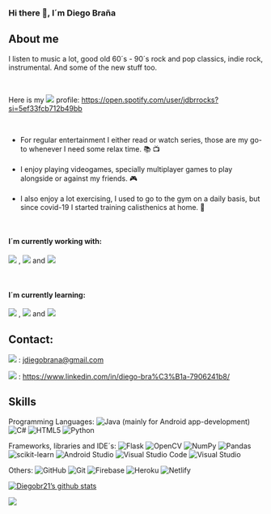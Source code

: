 ### Hi there 👋, I´m Diego Braña

## About me

I listen to music a lot, good old 60´s - 90´s rock and pop classics, indie rock, instrumental.
And some of the new stuff too.

<br>

Here is my <img src="https://img.shields.io/badge/Spotify-1ED760?&style=for-the-badge&logo=spotify&logoColor=white"> profile: https://open.spotify.com/user/jdbrrocks?si=5ef33fcb712b49bb

<br> 
<ul>
<li> For regular entertainment I either read or watch series, those are my go-to whenever I need some relax time. 📚 📺 </li> 

<br> 

<li> I enjoy playing videogames, specially multiplayer games to play alongside or against my friends. 🎮</li> 

<br> 

<li> I also enjoy a lot exercising, I used to go to the gym on a daily basis, but since covid-19 I started training calisthenics at home. 💪 </li> 

</ul>


<br> 



####  I´m currently working with:

<img src="https://img.shields.io/badge/Python-3776AB?style=for-the-badge&logo=python&logoColor=white"> , <img src="https://img.shields.io/badge/Unity-100000?style=for-the-badge&logo=unity&logoColor=white"> and <img src="https://img.shields.io/badge/C%23-239120?style=for-the-badge&logo=c-sharp&logoColor=white">

<br>

#### I´m currently learning:

<img src="https://img.shields.io/badge/React-20232A?style=for-the-badge&logo=react&logoColor=61DAFB"> , <img src="https://img.shields.io/badge/Redux-593D88?style=for-the-badge&logo=redux&logoColor=white"> and <img src="https://img.shields.io/badge/MongoDB-4EA94B?style=for-the-badge&logo=mongodb&logoColor=white">


## Contact:

<img src="https://img.shields.io/badge/Gmail-D14836?style=for-the-badge&logo=gmail&logoColor=white"> : jdiegobrana@gmail.com
<br>

<img src="https://img.shields.io/badge/LinkedIn-0077B5?style=for-the-badge&logo=linkedin&logoColor=white"> : https://www.linkedin.com/in/diego-bra%C3%B1a-7906241b8/


## Skills

Programming Languages:
![Java](https://img.shields.io/badge/java-%23ED8B00.svg?style=for-the-badge&logo=java&logoColor=white) (mainly for Android app-development)
![C#](https://img.shields.io/badge/c%23-%23239120.svg?style=for-the-badge&logo=c-sharp&logoColor=white)
![HTML5](https://img.shields.io/badge/html5-%23E34F26.svg?style=for-the-badge&logo=html5&logoColor=white)
![Python](https://img.shields.io/badge/python-3670A0?style=for-the-badge&logo=python&logoColor=ffdd54)


Frameworks, libraries and IDE´s:
![Flask](https://img.shields.io/badge/flask-%23000.svg?style=for-the-badge&logo=flask&logoColor=white)
![OpenCV](https://img.shields.io/badge/opencv-%23white.svg?style=for-the-badge&logo=opencv&logoColor=white)
![NumPy](https://img.shields.io/badge/numpy-%23013243.svg?style=for-the-badge&logo=numpy&logoColor=white)
![Pandas](https://img.shields.io/badge/pandas-%23150458.svg?style=for-the-badge&logo=pandas&logoColor=white)
![scikit-learn](https://img.shields.io/badge/scikit--learn-%23F7931E.svg?style=for-the-badge&logo=scikit-learn&logoColor=white)
![Android Studio](https://img.shields.io/badge/Android%20Studio-3DDC84.svg?style=for-the-badge&logo=android-studio&logoColor=white)
![Visual Studio Code](https://img.shields.io/badge/Visual%20Studio%20Code-0078d7.svg?style=for-the-badge&logo=visual-studio-code&logoColor=white)
![Visual Studio](https://img.shields.io/badge/Visual%20Studio-5C2D91.svg?style=for-the-badge&logo=visual-studio&logoColor=white)


Others:
![GitHub](https://img.shields.io/badge/github-%23121011.svg?style=for-the-badge&logo=github&logoColor=white)
![Git](https://img.shields.io/badge/git-%23F05033.svg?style=for-the-badge&logo=git&logoColor=white)
![Firebase](https://img.shields.io/badge/firebase-%23039BE5.svg?style=for-the-badge&logo=firebase)
![Heroku](https://img.shields.io/badge/heroku-%23430098.svg?style=for-the-badge&logo=heroku&logoColor=white)
![Netlify](https://img.shields.io/badge/netlify-%23000000.svg?style=for-the-badge&logo=netlify&logoColor=#00C7B7)


[![Diegobr21’s github stats](https://github-readme-stats.vercel.app/api?username=Diegobr21)](https://github.com/Diegobr21)

<img src="https://github-readme-stats.vercel.app/api/top-langs/?username=Diegobr21&theme=blue-green">

<!--

<a href="https://app.daily.dev/Diegobr21"><img src="https://github.com/Diegobr21/Diegobr21/blob/main/devcard.svg" width="400" alt="Diego Braña's Dev Card"/></a>

-->
